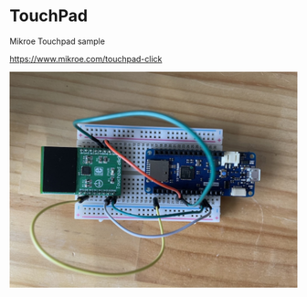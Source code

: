 # TouchPad
Mikroe Touchpad sample

https://www.mikroe.com/touchpad-click

![ボード](img/IMG_3900.jpg)



